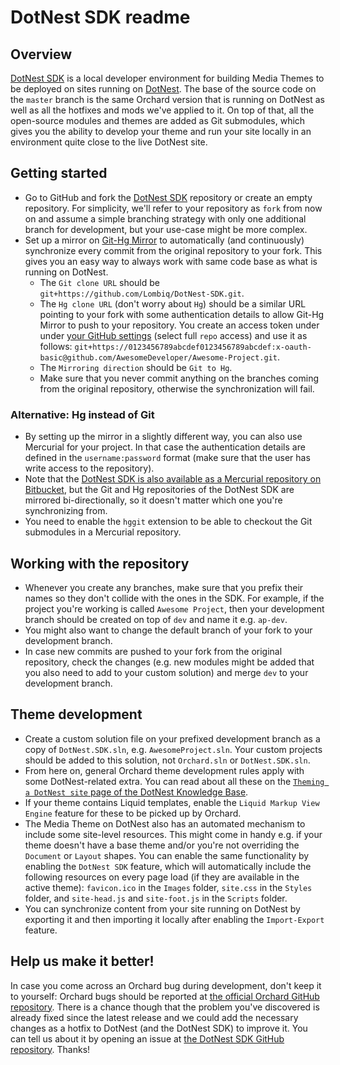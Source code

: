 # DotNest SDK readme



## Overview

[DotNest SDK](https://github.com/Lombiq/DotNest-SDK) is a local developer environment for building Media Themes to be deployed on sites running on [DotNest](http://dotnest.com). The base of the source code on the `master` branch is the same Orchard version that is running on DotNest as well as all the hotfixes and mods we've applied to it. On top of that, all the open-source modules and themes are added as Git submodules, which gives you the ability to develop your theme and run your site locally in an environment quite close to the live DotNest site.


## Getting started

- Go to GitHub and fork the [DotNest SDK](https://github.com/Lombiq/DotNest-SDK) repository or create an empty repository. For simplicity, we'll refer to your repository as `fork` from now on and assume a simple branching strategy with only one additional branch for development, but your use-case might be more complex.
- Set up a mirror on [Git-Hg Mirror](http://githgmirror.com) to automatically (and continuously) synchronize every commit from the original repository to your fork. This gives you an easy way to always work with same code base as what is running on DotNest.
  - The `Git clone URL` should be `git+https://github.com/Lombiq/DotNest-SDK.git`.
  - The `Hg clone URL` (don't worry about `Hg`) should be a similar URL pointing to your fork with some authentication details to allow Git-Hg Mirror to push to your repository. You create an access token under under [your GitHub settings](https://github.com/settings/tokens) (select full `repo` access) and use it as follows: `git+https://0123456789abcdef0123456789abcdef:x-oauth-basic@github.com/AwesomeDeveloper/Awesome-Project.git`.
  - The `Mirroring direction` should be `Git to Hg`.
  - Make sure that you never commit anything on the branches coming from the original repository, otherwise the synchronization will fail.


### Alternative: Hg instead of Git

- By setting up the mirror in a slightly different way, you can also use Mercurial for your project. In that case the authentication details are defined in the `username:password` format (make sure that the user has write access to the repository).
- Note that the [DotNest SDK is also available as a Mercurial repository on Bitbucket](https://bitbucket.org/Lombiq/dotnest-sdk), but the Git and Hg repositories of the DotNest SDK are mirrored bi-directionally, so it doesn't matter which one you're synchronizing from.
- You need to enable the `hggit` extension to be able to checkout the Git submodules in a Mercurial repository.


## Working with the repository 

- Whenever you create any branches, make sure that you prefix their names so they don't collide with the ones in the SDK. For example, if the project you're working is called `Awesome Project`, then your development branch should be created on top of `dev` and name it e.g. `ap-dev`.
- You might also want to change the default branch of your fork to your development branch.
- In case new commits are pushed to your fork from the original repository, check the changes (e.g. new modules might be added that you also need to add to your custom solution) and merge `dev` to your development branch.


## Theme development

- Create a custom solution file on your prefixed development branch as a copy of `DotNest.SDK.sln`, e.g. `AwesomeProject.sln`. Your custom projects should be added to this solution, not `Orchard.sln` or `DotNest.SDK.sln`.
- From here on, general Orchard theme development rules apply with some DotNest-related extra. You can read about all these on the [`Theming a DotNest site` page of the DotNest Knowledge Base](https://dotnest.com/knowledge-base/topics/theming/).
- If your theme contains Liquid templates, enable the `Liquid Markup View Engine` feature for these to be picked up by Orchard.
- The Media Theme on DotNest also has an automated mechanism to include some site-level resources. This might come in handy e.g. if your theme doesn't have a base theme and/or you're not overriding the `Document` or `Layout` shapes. You can enable the same functionality by enabling the `DotNest SDK` feature, which will automatically include the following resources on every page load (if they are available in the active theme): `favicon.ico` in the `Images` folder, `site.css` in the `Styles` folder, and `site-head.js` and `site-foot.js` in the `Scripts` folder.
- You can synchronize content from your site running on DotNest by exporting it and then importing it locally after enabling the `Import-Export` feature.


## Help us make it better!

In case you come across an Orchard bug during development, don't keep it to yourself: Orchard bugs should be reported at [the official Orchard GitHub repository](https://github.com/OrchardCMS/Orchard). There is a chance though that the problem you've discovered is already fixed since the latest release and we could add the necessary changes as a hotfix to DotNest (and the DotNest SDK) to improve it. You can tell us about it by opening an issue at [the DotNest SDK GitHub repository](https://github.com/Lombiq/DotNest-SDK). Thanks!